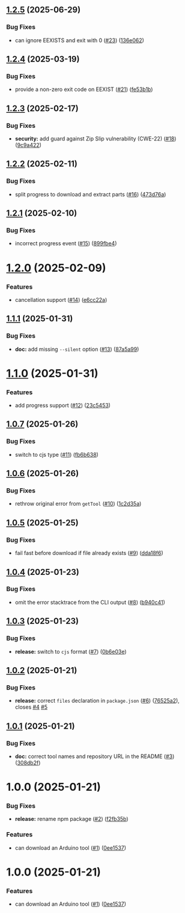 ## [1.2.5](https://github.com/dankeboy36/get-arduino-tools/compare/1.2.4...1.2.5) (2025-06-29)


### Bug Fixes

* can ignore EEXISTS and exit with 0 ([#23](https://github.com/dankeboy36/get-arduino-tools/issues/23)) ([136e062](https://github.com/dankeboy36/get-arduino-tools/commit/136e0620e616d6fe763f70ac9d41d6efd053378f))

## [1.2.4](https://github.com/dankeboy36/get-arduino-tools/compare/1.2.3...1.2.4) (2025-03-19)


### Bug Fixes

* provide a non-zero exit code on EEXIST ([#21](https://github.com/dankeboy36/get-arduino-tools/issues/21)) ([fe53b1b](https://github.com/dankeboy36/get-arduino-tools/commit/fe53b1b67a328352329692c243384e8f832f36a6))

## [1.2.3](https://github.com/dankeboy36/get-arduino-tools/compare/1.2.2...1.2.3) (2025-02-17)


### Bug Fixes

* **security:** add guard against Zip Slip vulnerability (CWE-22) ([#18](https://github.com/dankeboy36/get-arduino-tools/issues/18)) ([9c9a422](https://github.com/dankeboy36/get-arduino-tools/commit/9c9a422887648f37ff9c4a5b766c0d68bc59fe97))

## [1.2.2](https://github.com/dankeboy36/get-arduino-tools/compare/1.2.1...1.2.2) (2025-02-11)


### Bug Fixes

* split progress to download and extract parts ([#16](https://github.com/dankeboy36/get-arduino-tools/issues/16)) ([473d76a](https://github.com/dankeboy36/get-arduino-tools/commit/473d76a26b03547a873935044046e4e8e85315ea))

## [1.2.1](https://github.com/dankeboy36/get-arduino-tools/compare/1.2.0...1.2.1) (2025-02-10)


### Bug Fixes

* incorrect progress event ([#15](https://github.com/dankeboy36/get-arduino-tools/issues/15)) ([899fbe4](https://github.com/dankeboy36/get-arduino-tools/commit/899fbe445a9d834c9727ae18c58e22c4795a14c1))

# [1.2.0](https://github.com/dankeboy36/get-arduino-tools/compare/1.1.1...1.2.0) (2025-02-09)


### Features

* cancellation support ([#14](https://github.com/dankeboy36/get-arduino-tools/issues/14)) ([e6cc22a](https://github.com/dankeboy36/get-arduino-tools/commit/e6cc22a13f46daa07cc8ce57d6b62dbcc6ed679c))

## [1.1.1](https://github.com/dankeboy36/get-arduino-tools/compare/1.1.0...1.1.1) (2025-01-31)


### Bug Fixes

* **doc:** add missing `--silent` option ([#13](https://github.com/dankeboy36/get-arduino-tools/issues/13)) ([87a5a99](https://github.com/dankeboy36/get-arduino-tools/commit/87a5a9983813ff360efc08f34e1d62ae5c9c67ae))

# [1.1.0](https://github.com/dankeboy36/get-arduino-tools/compare/1.0.7...1.1.0) (2025-01-31)


### Features

* add progress support ([#12](https://github.com/dankeboy36/get-arduino-tools/issues/12)) ([23c5453](https://github.com/dankeboy36/get-arduino-tools/commit/23c5453f91f6a40cf391349423c2357f9d66a3be))

## [1.0.7](https://github.com/dankeboy36/get-arduino-tools/compare/1.0.6...1.0.7) (2025-01-26)


### Bug Fixes

* switch to cjs type ([#11](https://github.com/dankeboy36/get-arduino-tools/issues/11)) ([fb6b638](https://github.com/dankeboy36/get-arduino-tools/commit/fb6b6385ce249ccf3466969ffa3322b5e996066c))

## [1.0.6](https://github.com/dankeboy36/get-arduino-tools/compare/1.0.5...1.0.6) (2025-01-26)


### Bug Fixes

* rethrow original error from `getTool` ([#10](https://github.com/dankeboy36/get-arduino-tools/issues/10)) ([1c2d35a](https://github.com/dankeboy36/get-arduino-tools/commit/1c2d35a438e0cffe3b6e5cec5b94ad202d747fbb))

## [1.0.5](https://github.com/dankeboy36/get-arduino-tools/compare/1.0.4...1.0.5) (2025-01-25)


### Bug Fixes

* fail fast before download if file already exists ([#9](https://github.com/dankeboy36/get-arduino-tools/issues/9)) ([dda18f6](https://github.com/dankeboy36/get-arduino-tools/commit/dda18f65d52a9984468c4ff38f78bc2624d98d50))

## [1.0.4](https://github.com/dankeboy36/get-arduino-tools/compare/1.0.3...1.0.4) (2025-01-23)


### Bug Fixes

* omit the error stacktrace from the CLI output ([#8](https://github.com/dankeboy36/get-arduino-tools/issues/8)) ([b940c41](https://github.com/dankeboy36/get-arduino-tools/commit/b940c41f1b6fc09c040e5714b3a594ca4e0f412d))

## [1.0.3](https://github.com/dankeboy36/get-arduino-tools/compare/1.0.2...1.0.3) (2025-01-23)


### Bug Fixes

* **release:** switch to `cjs` format ([#7](https://github.com/dankeboy36/get-arduino-tools/issues/7)) ([0b6e03e](https://github.com/dankeboy36/get-arduino-tools/commit/0b6e03e28a0b5956006a8489d141d1806f00070d))

## [1.0.2](https://github.com/dankeboy36/get-arduino-tools/compare/1.0.1...1.0.2) (2025-01-21)


### Bug Fixes

* **release:** correct `files` declaration in `package.json` ([#6](https://github.com/dankeboy36/get-arduino-tools/issues/6)) ([76525a2](https://github.com/dankeboy36/get-arduino-tools/commit/76525a2f3087820fce26095c857ec5eab53066ea)), closes [#4](https://github.com/dankeboy36/get-arduino-tools/issues/4) [#5](https://github.com/dankeboy36/get-arduino-tools/issues/5)

## [1.0.1](https://github.com/dankeboy36/get-arduino-tools/compare/1.0.0...1.0.1) (2025-01-21)


### Bug Fixes

* **doc:** correct tool names and repository URL in the README ([#3](https://github.com/dankeboy36/get-arduino-tools/issues/3)) ([308db2f](https://github.com/dankeboy36/get-arduino-tools/commit/308db2f9ecf72dc94144a471840837900e72d764))

# 1.0.0 (2025-01-21)


### Bug Fixes

* **release:** rename npm package ([#2](https://github.com/dankeboy36/get-arduino-tools/issues/2)) ([f2fb35b](https://github.com/dankeboy36/get-arduino-tools/commit/f2fb35b8fa7916b624649c5926c09e79689eca0f))


### Features

* can download an Arduino tool ([#1](https://github.com/dankeboy36/get-arduino-tools/issues/1)) ([0ee1537](https://github.com/dankeboy36/get-arduino-tools/commit/0ee1537f28cc45c2539c01f0ccbb117085cd71b0))

# 1.0.0 (2025-01-21)


### Features

* can download an Arduino tool ([#1](https://github.com/dankeboy36/gat/issues/1)) ([0ee1537](https://github.com/dankeboy36/gat/commit/0ee1537f28cc45c2539c01f0ccbb117085cd71b0))
